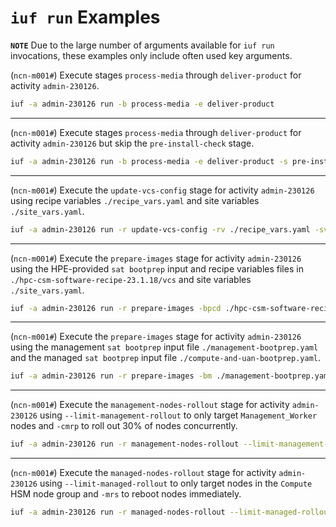 # `iuf run` Examples

**`NOTE`** Due to the large number of arguments available for `iuf run` invocations, these examples only include often used key arguments.

(`ncn-m001#`) Execute stages `process-media` through `deliver-product` for activity `admin-230126`.

```bash
iuf -a admin-230126 run -b process-media -e deliver-product
```

---

(`ncn-m001#`) Execute stages `process-media` through `deliver-product` for activity `admin-230126` but skip the `pre-install-check` stage.

```bash
iuf -a admin-230126 run -b process-media -e deliver-product -s pre-install-check
```

---

(`ncn-m001#`) Execute the `update-vcs-config` stage for activity `admin-230126` using recipe variables `./recipe_vars.yaml` and site variables `./site_vars.yaml`.

```bash
iuf -a admin-230126 run -r update-vcs-config -rv ./recipe_vars.yaml -sv ./site_vars.yaml
```

---

(`ncn-m001#`) Execute the `prepare-images` stage for activity `admin-230126` using the HPE-provided `sat bootprep` input and recipe variables files in `./hpc-csm-software-recipe-23.1.18/vcs` and site variables `./site_vars.yaml`.

```bash
iuf -a admin-230126 run -r prepare-images -bpcd ./hpc-csm-software-recipe-23.1.18/vcs -sv ./site_vars.yaml
```

---

(`ncn-m001#`) Execute the `prepare-images` stage for activity `admin-230126` using the management `sat bootprep` input file `./management-bootprep.yaml` and the managed `sat bootprep` input file `./compute-and-uan-bootprep.yaml`.

```bash
iuf -a admin-230126 run -r prepare-images -bm ./management-bootprep.yaml -bc ./compute-and-uan-bootprep.yaml
```

---

(`ncn-m001#`) Execute the `management-nodes-rollout` stage for activity `admin-230126` using `--limit-management-rollout` to only target `Management_Worker` nodes and `-cmrp` to roll out 30% of nodes concurrently.

```bash
iuf -a admin-230126 run -r management-nodes-rollout --limit-management-rollout Management_Worker -cmrp 30
```

---

(`ncn-m001#`) Execute the `managed-nodes-rollout` stage for activity `admin-230126` using `--limit-managed-rollout` to only target nodes in the `Compute` HSM node group and `-mrs` to reboot nodes immediately.

```bash
iuf -a admin-230126 run -r managed-nodes-rollout --limit-managed-rollout Compute -mrs reboot
```
